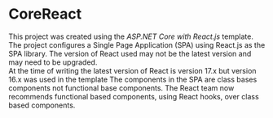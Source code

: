﻿# CoreReact 
This project was created using the _ASP.NET Core with React.js_ template.  
The project configures a Single Page Application (SPA) using React.js as the SPA library. 
The version of React used may not be the latest version and may need to be upgraded.  
At the time of writing the latest version of React is version 17.x but version 16.x was used in the template 
The components in the SPA are class bases components not functional base components. 
The React team now recommends functional based components, using React hooks, over class based components. 